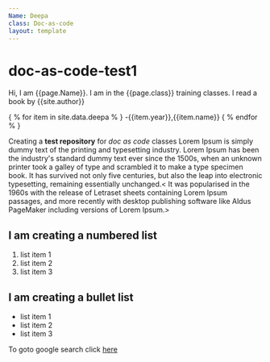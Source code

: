 ```yaml
---
Name: Deepa
class: Doc-as-code
layout: template
---
```


# doc-as-code-test1

Hi, I am {{page.Name}}. I am in the {{page.class}} training classes.
I read a book by {{site.author}}

{ % for item in site.data.deepa % } 
-{{item.year}},{{item.name}} 
{ % endfor % }

Creating a **test repository** for _doc as code_ classes
Lorem Ipsum is simply dummy text of the printing and typesetting industry. Lorem Ipsum has been the industry's standard dummy text ever since the 1500s, when an unknown printer took a galley of type and scrambled it to make a type specimen book. It has survived not only five centuries, but also the leap into electronic typesetting, remaining essentially unchanged.< It was popularised in the 1960s with the release of Letraset sheets containing Lorem Ipsum passages, and more recently with desktop publishing software like Aldus PageMaker including versions of Lorem Ipsum.>
## I am creating a numbered list
1. list item 1
2. list item 2
3. list item 3

## I am creating a bullet list
- list item 1
- list item 2
- list item 3

To goto google search click [here](https://www.google.com/)
